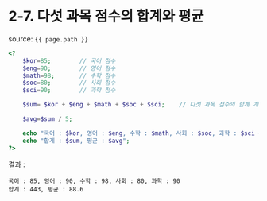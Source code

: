 # 2-7. 다섯 과목 점수의 합계와 평균

source: `{{ page.path }}`

```php
<?
	$kor=85;		// 국어 점수
	$eng=90;		// 영어 점수
	$math=98;		// 수학 점수
	$soc=80;		// 사회 점수
	$sci=90;		// 과학 점수

	$sum= $kor + $eng + $math + $soc + $sci;	// 다섯 과목 점수의 합계 계산

	$avg=$sum / 5;

	echo "국어 : $kor, 영어 : $eng, 수학 : $math, 사회 : $soc, 과학 : $sci <br>";
	echo "합계 : $sum, 평균 : $avg";
?>
```


결과 :
```
국어 : 85, 영어 : 90, 수학 : 98, 사회 : 80, 과학 : 90
합계 : 443, 평균 : 88.6
```
